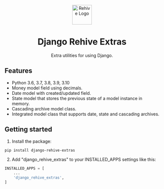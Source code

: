 <p align="center">
  <img width="64" src="https://avatars2.githubusercontent.com/u/22204821?s=200&v=4" alt="Rehive Logo">
  <h1 align="center">Django Rehive Extras</h1>
  <p align="center">Extra utilities for using Django.</p>
</p>

## Features

- Python 3.6, 3.7, 3.8, 3.9, 3.10
- Money model field using decimals.
- Date model with created/updated field.
- State model that stores the previous state of a model instance in memory.
- Cascading archive model class.
- Integrated model class that supports date, state and cascading archives.


## Getting started

1. Install the package:

```sh
pip install django-rehive-extras
```

2. Add "django_rehive_extras" to your INSTALLED_APPS settings like this:

```python
INSTALLED_APPS = [
    ...
    'django_rehive_extras',
]
```

